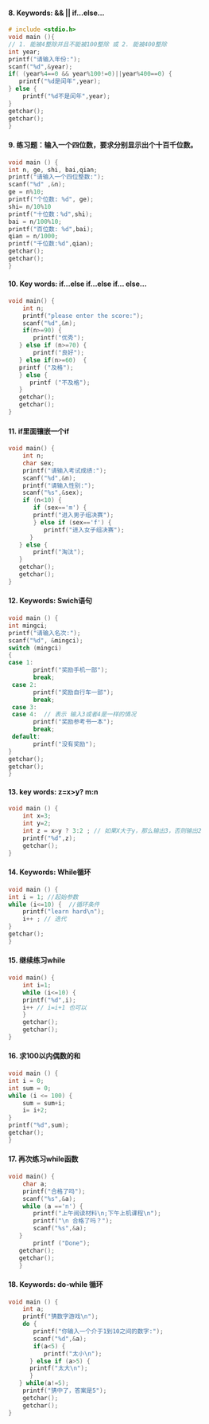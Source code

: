 #### 8. Keywords: && ||  if...else... 
```c
# include <stdio.h> 
void main (){
// 1. 能被4整除并且不能被100整除 或 2. 能被400整除
int year;
printf("请输入年份:");
scanf("%d",&year);
if( (year%4==0 && year%100!=0)||year%400==0) {
   printf("%d是闰年",year);
} else {
    printf("%d不是闰年",year);
}
getchar();
getchar(); 
} 
```

#### 9. 练习题：输入一个四位数，要求分别显示出个十百千位数。
```c 
void main () {
int n, ge, shi, bai,qian;
printf("请输入一个四位整数:");
scanf("%d" ,&n);
ge = n%10;
printf("个位数: %d", ge);
shi= n/10%10
printf("十位数：%d",shi);
bai = n/100%10;
printf("百位数: %d",bai);
qian = n/1000;
printf("千位数:%d",qian);
getchar();
getchar();
} 
``` 
#### 10. Key words: if...else if...else if... else... 
```c
void main() {
    int n;
    printf("please enter the score:");
    scanf("%d",&n);
    if(n>=90) {
       printf("优秀");
   } else if (n>=70) {
       printf("良好");
   } else if(n>=60)  {
   printf ("及格");
   } else {
      printf ("不及格");
   }
   getchar();
   getchar();
}
``` 
#### 11. if里面镶嵌一个if  
```c 
void main() {
    int n;
    char sex;
    printf("请输入考试成绩:");
    scanf("%d",&n);
    printf("请输入性别:");
    scanf("%s",&sex);
    if (n<10) {
       if (sex=='m') {
       printf("进入男子组决赛");
       } else if (sex=='f') {
          printf("进入女子组决赛");
      } 
   } else { 
       printf("淘汰");
   }
   getchar();
   getchar();
} 
``` 
#### 12. Keywords: Swich语句  
```c
void main () {
int mingci;
printf("请输入名次:");
scanf("%d", &mingci);
switch (mingci) 
{
case 1: 
       printf("奖励手机一部");
       break;
 case 2:
       printf("奖励自行车一部");
       break;
 case 3:
 case 4:  // 表示 输入3或者4是一样的情况 
       printf("奖励参考书一本");
       break;
 default:
       printf("没有奖励");
} 
getchar();
getchar();
} 
``` 
#### 13. key words: z=x>y? m:n 
```c
void main () {
    int x=3;
    int y=2;
    int z = x>y ? 3:2 ; // 如果X大于y，那么输出3，否则输出2 
    printf("%d",z);
    getchar();
} 
``` 
#### 14. Keywords: While循环 
```c
void main () {
int i = 1; //起始参数 
while (i<=10) {  //循环条件 
    printf("learn hard\n");
    i++ ; // 迭代 
} 
getchar();
}  
``` 
#### 15. 继续练习while 
```c
void main() {
    int i=1;
    while (i<=10) {
    printf("%d",i);
    i++ // i=i+1 也可以 
    } 
    getchar();
    getchar();
} 
``` 
#### 16. 求100以内偶数的和 
```c
void main () {
int i = 0;
int sum = 0;
while (i <= 100) {
    sum = sum+i;
    i= i+2;
}
printf("%d",sum);
getchar();
} 
``` 
#### 17. 再次练习while函数 
```c
void main() {
    char a;
    printf("合格了吗");
    scanf("%s",&a);
    while (a =='n') {
       printf("上午阅读材料\n;下午上机课程\n");
       printf("\n 合格了吗？");
       scanf("%s",&a);
   } 
       printf ("Done");
   getchar();
   getchar();
   } 
   ``` 
#### 18. Keywords: do-while 循环 
```c 
void main () {
    int a;
    printf("猜数字游戏\n");
    do {
       printf("你输入一个介于1到10之间的数字:");
       scanf("%d",&a);
       if(a<5) {
          printf("太小\n");
      } else if (a>5) {
      printf("太大\n");
      } 
   } while(a!=5);
    printf("猜中了，答案是5");
    getchar();
    getchar();
} 
``` 

   
